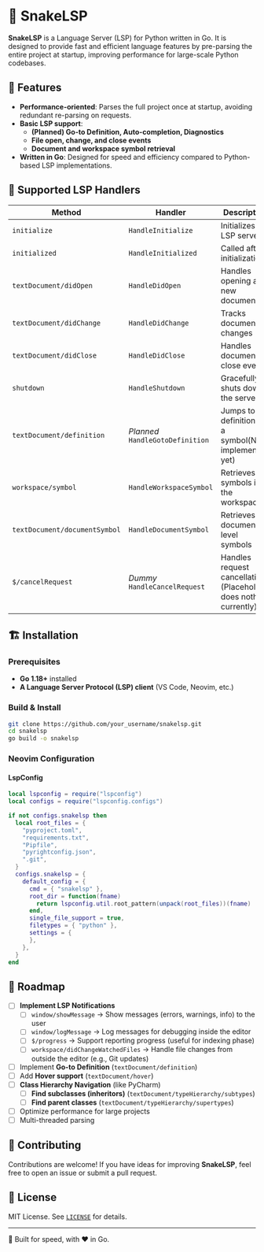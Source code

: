 # 🐍 SnakeLSP

**SnakeLSP** is a Language Server (LSP) for Python written in Go. It is designed to provide fast and efficient language features by pre-parsing the entire project at startup, improving performance for large-scale Python codebases.

## 🚀 Features

- **Performance-oriented**: Parses the full project once at startup, avoiding redundant re-parsing on requests.
- **Basic LSP support**:
  - **(Planned) Go-to Definition, Auto-completion, Diagnostics**
  - **File open, change, and close events**
  - **Document and workspace symbol retrieval**
- **Written in Go**: Designed for speed and efficiency compared to Python-based LSP implementations.

## 📜 Supported LSP Handlers

| Method                          | Handler                  | Description |
|---------------------------------|--------------------------|-------------|
| `initialize`                    | `HandleInitialize`       | Initializes the LSP server |
| `initialized`                   | `HandleInitialized`      | Called after initialization |
| `textDocument/didOpen`          | `HandleDidOpen`          | Handles opening a new document |
| `textDocument/didChange`        | `HandleDidChange`        | Tracks document changes |
| `textDocument/didClose`         | `HandleDidClose`         | Handles document close events |
| `shutdown`                      | `HandleShutdown`         | Gracefully shuts down the server |
| `textDocument/definition`       | _Planned_ `HandleGotoDefinition`   | Jumps to the definition of a symbol(Not implemented yet) |
| `workspace/symbol`              | `HandleWorkspaceSymbol`  | Retrieves all symbols in the workspace |
| `textDocument/documentSymbol`   | `HandleDocumentSymbol`   | Retrieves document-level symbols |
| `$/cancelRequest`               | _Dummy_ `HandleCancelRequest`    | Handles request cancellations (Placeholder, does nothing currently)|

## 🏗️ Installation

### Prerequisites

- **Go 1.18+** installed
- **A Language Server Protocol (LSP) client** (VS Code, Neovim, etc.)

### Build & Install

```sh
git clone https://github.com/your_username/snakelsp.git
cd snakelsp
go build -o snakelsp
```

### Neovim Configuration

#### LspConfig

```lua
local lspconfig = require("lspconfig")
local configs = require("lspconfig.configs")

if not configs.snakelsp then
  local root_files = {
    "pyproject.toml",
    "requirements.txt",
    "Pipfile",
    "pyrightconfig.json",
    ".git",
  }
  configs.snakelsp = {
    default_config = {
      cmd = { "snakelsp" },
      root_dir = function(fname)
        return lspconfig.util.root_pattern(unpack(root_files))(fname)
      end,
      single_file_support = true,
      filetypes = { "python" },
      settings = {
      },
    },
  }
end
```

## 📅 Roadmap

- [ ] **Implement LSP Notifications**
  - [ ] `window/showMessage` → Show messages (errors, warnings, info) to the user
  - [ ] `window/logMessage` → Log messages for debugging inside the editor
  - [ ] `$/progress` → Support reporting progress (useful for indexing phase)
  - [ ] `workspace/didChangeWatchedFiles` → Handle file changes from outside the editor (e.g., Git updates)
- [ ] Implement **Go-to Definition** (`textDocument/definition`)
- [ ] Add **Hover support** (`textDocument/hover`)
- [ ] **Class Hierarchy Navigation** (like PyCharm)
  - [ ] **Find subclasses (inheritors)** (`textDocument/typeHierarchy/subtypes`)
  - [ ] **Find parent classes** (`textDocument/typeHierarchy/supertypes`)
- [ ] Optimize performance for large projects
- [ ] Multi-threaded parsing

## 🤝 Contributing

Contributions are welcome! If you have ideas for improving **SnakeLSP**, feel free to open an issue or submit a pull request.

## 📄 License

MIT License. See [`LICENSE`](./LICENSE) for details.

---

🚀 Built for speed, with ❤️ in Go.
